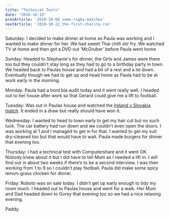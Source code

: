 ```yaml
---
title: "Technical Tests"
date: "2010-10-15"
prevArticle: '2010-10-08_some-rugby-matches'
nextArticle: '2010-10-22_the-first-charity-run'
---
```

Saturday: I decided to make dinner at home as Paula was working and I wanted to make dinner for her. We had sweet Thai chilli stir fry. We watched TV at home and then got a DVD out ‘McGruber’ before Paula went home

Sunday: Headed to Stephanie's for dinner, the Girls and James were there too but they couldn't stay long as they had to go to a birthday party in town. We headed back to Paulas house and had a bit of a rest and a lie down. Eventually though we had to get up and head home as Paula had to be at work early in the morning.

Monday: Paula had a bord bia audit today and it went really well. I headed out to her house after work so that Gerard could give me a lift to football.

Tuesday: Was out in Paulas house and watched the [Ireland v Slovakia match](http://www.rte.ie/sport/soccer/2010/1012/slovakia_ireland_report.html). It ended in a draw but really should have won it.

Wednesday: I wanted to head to town early to get my hair cut but no such luck. The car battery had run down and we couldn’t even open the doors. I was working at 1 and I managed to get in for that. I wanted to get my suit dry-cleaned too but that would have to wait. Paula made burgers for dinner that evening too.

Thursday: I had a technical test with Computershare and it went OK. Nobody knew about it but I did have to tell Mum as I needed a lift in. I will find out in about two weeks if there’s to be a second interview. I was then working from 1 to 9 so I couldn’t play football. Paula did make some spicy lemon-grass chicken for dinner.

Friday: Roboto was on sale today. I didn’t get up early enough to tidy my room much. I headed out to Paulas house and went for a walk. Her Mum and Dad headed down to Gorey that evening too so we had a nice relaxing evening.

Paddy.

